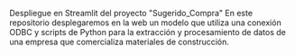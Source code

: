 Despliegue en Streamlit del proyecto "Sugerido_Compra"
En este repositorio desplegaremos en la web un modelo que utiliza una conexión ODBC y scripts de Python para la extracción y procesamiento de datos de una empresa que comercializa materiales de construcción.  